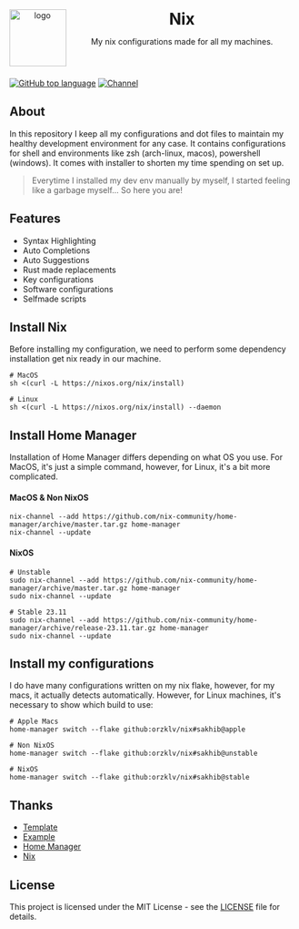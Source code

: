 <header>
<img src="https://www.orzklv.uz/favicons/logo.png" alt="logo" height="100" align="left">
<h1 style="display: inline">Nix</h1>

My nix configurations made for all my machines.

</header>

[![GitHub top language](https://img.shields.io/github/languages/top/orzklv/nix?style=flat-square&logo=github)](https://github.com/orzklv/nix)
[![Channel](https://img.shields.io/badge/Chat-grey?style=flat-square&logo=telegram)](https://t.me/orzklvb)

[//]: # ([![Shellcheck CI]&#40;https://github.com/orzklv/dots/actions/workflows/test.yml/badge.svg&#41;]&#40;https://github.com/orzklv/dots/actions/workflows/test.yml&#41;)

## About

In this repository I keep all my configurations and dot files to maintain my healthy development environment for any case. It contains configurations
for shell and environments like zsh (arch-linux, macos), powershell (windows). It comes with installer to shorten my time spending on set up.

> Everytime I installed my dev env manually by myself, I started feeling like a garbage myself... So here you are!

## Features

- Syntax Highlighting
- Auto Completions
- Auto Suggestions
- Rust made replacements
- Key configurations
- Software configurations
- Selfmade scripts

## Install Nix

Before installing my configuration, we need to perform some dependency installation get nix ready in our machine.

```shell
# MacOS
sh <(curl -L https://nixos.org/nix/install)

# Linux
sh <(curl -L https://nixos.org/nix/install) --daemon
```

## Install Home Manager

Installation of Home Manager differs depending on what OS you use. For MacOS, it's just a simple command, however, for Linux, it's a bit more complicated.

#### MacOS & Non NixOS

```shell
nix-channel --add https://github.com/nix-community/home-manager/archive/master.tar.gz home-manager
nix-channel --update
``` 

#### NixOS

```shell
# Unstable
sudo nix-channel --add https://github.com/nix-community/home-manager/archive/master.tar.gz home-manager
sudo nix-channel --update

# Stable 23.11
sudo nix-channel --add https://github.com/nix-community/home-manager/archive/release-23.11.tar.gz home-manager
sudo nix-channel --update
```

## Install my configurations

I do have many configurations written on my nix flake, however, for my macs, it actually detects automatically. However, for Linux machines, it's necessary to show which build to use:

```shell
# Apple Macs
home-manager switch --flake github:orzklv/nix#sakhib@apple

# Non NixOS
home-manager switch --flake github:orzklv/nix#sakhib@unstable

# NixOS
home-manager switch --flake github:orzklv/nix#sakhib@stable
```

## Thanks

- [Template](https://github.com/Misterio77/nix-starter-configs)
- [Example](https://github.com/Misterio77/nix-config)
- [Home Manager](https://github.com/nix-community/home-manager)
- [Nix](https://nixos.org/)

## License

This project is licensed under the MIT License - see the [LICENSE](license) file for details.